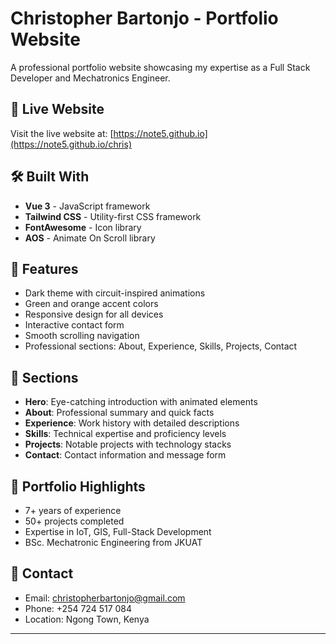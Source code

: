 # Christopher Bartonjo - Portfolio Website

A professional portfolio website showcasing my expertise as a Full Stack Developer and Mechatronics Engineer.

## 🚀 Live Website
Visit the live website at: [https://note5.github.io](https://note5.github.io/chris)

## 🛠️ Built With
- **Vue 3** - JavaScript framework
- **Tailwind CSS** - Utility-first CSS framework  
- **FontAwesome** - Icon library
- **AOS** - Animate On Scroll library

## 🎨 Features
- Dark theme with circuit-inspired animations
- Green and orange accent colors
- Responsive design for all devices
- Interactive contact form
- Smooth scrolling navigation
- Professional sections: About, Experience, Skills, Projects, Contact

## 📱 Sections
- **Hero**: Eye-catching introduction with animated elements
- **About**: Professional summary and quick facts
- **Experience**: Work history with detailed descriptions
- **Skills**: Technical expertise and proficiency levels
- **Projects**: Notable projects with technology stacks
- **Contact**: Contact information and message form

## 🎯 Portfolio Highlights
- 7+ years of experience
- 50+ projects completed
- Expertise in IoT, GIS, Full-Stack Development
- BSc. Mechatronic Engineering from JKUAT

## 📧 Contact
- Email: christopherbartonjo@gmail.com
- Phone: +254 724 517 084
- Location: Ngong Town, Kenya

---